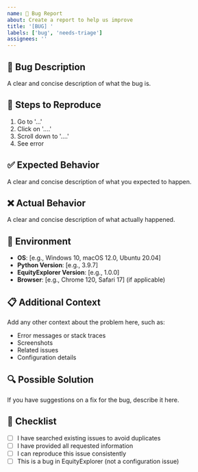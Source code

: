 ```yaml
---
name: 🐛 Bug Report
about: Create a report to help us improve
title: '[BUG] '
labels: ['bug', 'needs-triage']
assignees: ''
---
```


## 🐛 Bug Description
A clear and concise description of what the bug is.

## 🔄 Steps to Reproduce
1. Go to '...'
2. Click on '....'
3. Scroll down to '....'
4. See error

## ✅ Expected Behavior
A clear and concise description of what you expected to happen.

## ❌ Actual Behavior
A clear and concise description of what actually happened.

## 📱 Environment
- **OS**: [e.g., Windows 10, macOS 12.0, Ubuntu 20.04]
- **Python Version**: [e.g., 3.9.7]
- **EquityExplorer Version**: [e.g., 1.0.0]
- **Browser**: [e.g., Chrome 120, Safari 17] (if applicable)

## 📋 Additional Context
Add any other context about the problem here, such as:
- Error messages or stack traces
- Screenshots
- Related issues
- Configuration details

## 🔍 Possible Solution
If you have suggestions on a fix for the bug, describe it here.

## 📝 Checklist
- [ ] I have searched existing issues to avoid duplicates
- [ ] I have provided all requested information
- [ ] I can reproduce this issue consistently
- [ ] This is a bug in EquityExplorer (not a configuration issue) 